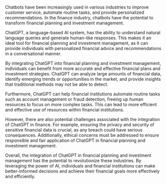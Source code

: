 
Chatbots have been increasingly used in various industries to improve customer service, automate routine tasks, and provide personalized recommendations. In the finance industry, chatbots have the potential to transform financial planning and investment management.

ChatGPT, a language-based AI system, has the ability to understand natural language queries and generate human-like responses. This makes it an ideal tool for financial planning and investment management, as it can provide individuals with personalized financial advice and recommendations in a conversational manner.

By integrating ChatGPT into financial planning and investment management, individuals can benefit from more accurate and effective financial plans and investment strategies. ChatGPT can analyze large amounts of financial data, identify emerging trends or opportunities in the market, and provide insights that traditional methods may not be able to detect.

Furthermore, ChatGPT can help financial institutions automate routine tasks such as account management or fraud detection, freeing up human resources to focus on more complex tasks. This can lead to more efficient and effective use of resources within financial institutions.

However, there are also potential challenges associated with the integration of ChatGPT in finance. For example, ensuring the privacy and security of sensitive financial data is crucial, as any breach could have serious consequences. Additionally, ethical concerns must be addressed to ensure responsible and fair application of ChatGPT in financial planning and investment management.

Overall, the integration of ChatGPT in financial planning and investment management has the potential to revolutionize these industries. By leveraging the power of AI, individuals and financial institutions can make better-informed decisions and achieve their financial goals more effectively and efficiently.

